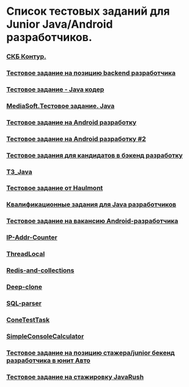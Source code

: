 # Список тестовых заданий для Junior Java/Android разработчиков.
### [СКБ Контур.](https://drive.google.com/drive/folders/1zhJUFNYc8KJkLNOmPueoQkaiZCv5kodM) 
### [Тестовое задание на позицию backend разработчика](https://github.com/waliot/test-tasks/blob/master/tasks/backend-1.md) 
### [Тестовое задание - Java кодер](https://docs.google.com/document/d/1f5frd0d_sQk471oeznTnHpc-YSo9EfkQ3avHpxy4TtE/edit) 
### [MediaSoft.Тестовое задание. Java](https://drive.google.com/file/d/1obl6-j36xkLszszRPnj0enWxPX-nzzuQ/view) 
### [Тестовое задание на Android разработку](https://github.com/KazanExpress/android-test-task) 
### [Тестовое задание на Android разработку #2](https://github.com/KazanExpress/ke-test-android) 
### [Тестовое задания для кандидатов в бэкенд разработку](https://github.com/KazanExpress/backend-spring-test-task) 
### [ТЗ_Java](https://drive.google.com/file/d/17g9-4HTkBtJln-3I-iavMqWkX9bBYcg2/view)
### [Тестовое задание от Haulmont](https://github.com/nikolaychernov/StudentDatabase)
### [Квалификационные задания для Java разработчиков](https://dl.funbox.ru/qt-java.pdf)
### [Тестовое задание на вакансию Android-разработчика](https://github.com/fs/test-tasks/tree/master/android)
### [IP-Addr-Counter](https://github.com/Ecwid/new-job/blob/master/IP-Addr-Counter.md)
### [ThreadLocal](https://github.com/Ecwid/new-job/blob/master/ThreadLocal.md)
### [Redis-and-collections](https://github.com/Ecwid/new-job/blob/master/Redis-and-collections.md)
### [Deep-clone](https://github.com/Ecwid/new-job/blob/master/Deep-clone.md) 
### [SQL-parser](https://github.com/Ecwid/new-job/blob/master/SQL-parser.md)
### [ConeTestTask](https://github.com/mondayish/ConeTestTask/blob/master/README.md)
### [SimpleConsoleCalculator](https://github.com/mondayish/SimpleConsoleCalculator/blob/master/README.md)
### [Тестовое задание на позицию стажера/junior бекенд разработчика в юнит Авто](https://github.com/avito-tech/auto-backend-trainee-assignment)
### [Тестовое задание на стажировку JavaRush](https://drive.google.com/drive/folders/1YW13ZWqdEhLXkTCsLdcbR3_xsCrc1Yks?usp=sharing)
